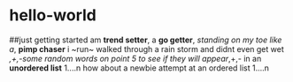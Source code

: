 # hello-world
##just getting started
am **trend setter**, a **go getter**, *standing on my toe like a*, **pimp chaser**
i ~run~ walked through a rain storm and didnt even get wet
*,+,-some random words on point 5 to see if they will appear*,+,- in an **unordered list**
1....n how about a newbie attempt at an ordered list 1....n
